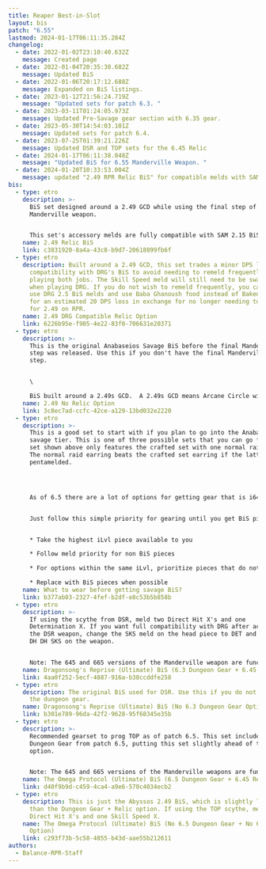 ```yaml
---
title: Reaper Best-in-Slot
layout: bis
patch: "6.55"
lastmod: 2024-01-17T06:11:35.284Z
changelog:
  - date: 2022-01-02T23:10:40.632Z
    message: Created page
  - date: 2022-01-04T20:35:30.682Z
    message: Updated BiS
  - date: 2022-01-06T20:17:12.688Z
    message: Expanded on BiS listings.
  - date: 2023-01-12T21:56:24.719Z
    message: "Updated sets for patch 6.3. "
  - date: 2023-03-11T01:24:05.973Z
    message: Updated Pre-Savage gear section with 6.35 gear.
  - date: 2023-05-30T14:54:03.101Z
    message: Updated sets for patch 6.4.
  - date: 2023-07-25T01:39:21.226Z
    message: Updated DSR and TOP sets for the 6.45 Relic
  - date: 2024-01-17T06:11:38.048Z
    message: "Updated BiS for 6.55 Manderville Weapon. "
  - date: 2024-01-20T10:33:53.004Z
    message: updated "2.49 RPR Relic BiS" for compatible melds with SAM/MNK
bis:
  - type: etro
    description: >-
      BiS set designed around a 2.49 GCD while using the final step of the
      Manderville weapon. 


      This set's accessory melds are fully compatible with SAM 2.15 BiS and MNK's "SAM 2.15 Meld Compatible" BiS. However, this set does not share compatibility with DRG due to many differing melds. If you do not care about compatibility with DRG, use this set, otherwise use the DRG compatible Relic option.
    name: 2.49 Relic BiS
    link: c3831920-8a4a-43c8-b9d7-20618899fb6f
  - type: etro
    description: Built around a 2.49 GCD, this set trades a minor DPS loss for more
      compatibility with DRG's BiS to avoid needing to remeld frequently when
      playing both jobs. The Skill Speed meld will still need to be swapped out
      when playing DRG. If you do not wish to remeld frequently, you can fully
      use DRG 2.5 BiS melds and use Baba Ghanoush food instead of Baked Eggplant
      for an estimated 20 DPS loss in exchange for no longer needing to remeld
      for 2.49 on RPR.
    name: 2.49 DRG Compatible Relic Option
    link: 6226b95e-f905-4e22-83f0-706631e20371
  - type: etro
    description: >-
      This is the original Anabaseios Savage BiS before the final Manderville
      step was released. Use this if you don't have the final Manderville weapon
      step. 


      \

      BiS built around a 2.49s GCD.  A 2.49s GCD means Arcane Circle will only drift .12-.13 seconds every two minutes potentially allowing for better raid alignment. This is currently our recommended option.
    name: 2.49 No Relic Option
    link: 3c8ec7ad-ccfc-42ce-a129-13bd032e2220
  - type: etro
    description: >-
      This is a good set to start with if you plan to go into the Anabaseios
      savage tier. This is one of three possible sets that you can go for. The
      set shown above only features the crafted set with one normal raid piece.
      The normal raid earring beats the crafted set earring if the latter is not
      pentamelded.




      As of 6.5 there are a lot of options for getting gear that is i640+. 


      Just follow this simple priority for gearing until you get BiS pieces:


      * Take the highest iLvl piece available to you

      * Follow meld priority for non BiS pieces

      * For options within the same iLvl, prioritize pieces that do not have skill speed

      * Replace with BiS pieces when possible
    name: What to wear before getting savage BiS?
    link: b377ab03-2327-4fef-b2df-e8c53b5b858b
  - type: etro
    description: >-
      If using the scythe from DSR, meld two Direct Hit X's and one
      Determination X. If you want full compatibility with DRG after acquiring
      the DSR weapon, change the SKS meld on the head piece to DET and then do
      DH DH SKS on the weapon.


      Note: The 645 and 665 versions of the Manderville weapon are functionally the same in DSR. Use whichever you have and allocate the stats as shown in the etro link.
    name: Dragonsong's Reprise (Ultimate) BiS (6.3 Dungeon Gear + 6.45 Relic Option)
    link: 4aa0f252-5ecf-4887-916a-b38ccddfe258
  - type: etro
    description: The original BiS used for DSR. Use this if you do not want to farm
      the dungeon gear.
    name: Dragonsong's Reprise (Ultimate) BiS (No 6.3 Dungeon Gear Option)
    link: b301e789-96da-42f2-9628-95f68345e35b
  - type: etro
    description: >-
      Recommended gearset to prog TOP as of patch 6.5. This set includes the
      Dungeon Gear from patch 6.5, putting this set slightly ahead of the other
      option.


      Note: The 645 and 665 versions of the Manderville weapons are functionally the same in TOP. Use whichever you have and allocate the stats as shown in the etro link.
    name: The Omega Protocol (Ultimate) BiS (6.5 Dungeon Gear + 6.45 Relic Option)
    link: d40f9b9d-c459-4ca4-a9e6-570c4034ecb2
  - type: etro
    description: This is just the Abyssos 2.49 BiS, which is slightly lower in DPS
      than the Dungeon Gear + Relic option. If using the TOP scythe, meld two
      Direct Hit X's and one Skill Speed X.
    name: The Omega Protocol (Ultimate) BiS (No 6.5 Dungeon Gear + No 6.45 Relic
      Option)
    link: c293f73b-5c58-4855-b43d-aae55b212611
authors:
  - Balance-RPR-Staff
---
```

